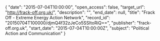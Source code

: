 {
  "date": "2015-07-04T10:00:00", 
  "open_access": false, 
  "target_url": "http://frack-off.org.uk/", 
  "description": "", 
  "end_date": null, 
  "title": "Frack Off - Extreme Energy Action Network", 
  "record_id": "20150704T100000/djmQ4f32zJeCo5SSItoRiQ==", 
  "publisher": "frack-off.org.uk", 
  "start_date": "2015-07-04T10:00:00Z", 
  "subject": "Political Action and Communication"
}

